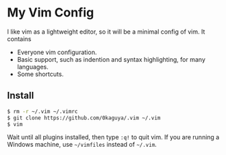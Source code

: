 # My Vim Config

I like vim as a lightweight editor,
so it will be a minimal config of vim. It contains

- Everyone vim configuration.
- Basic support, such as indention and syntax highlighting,
  for many languages.
- Some shortcuts.

## Install

``` bash
$ rm -r ~/.vim ~/.vimrc
$ git clone https://github.com/0kaguya/.vim ~/.vim
$ vim
```

Wait until all plugins installed, then type `:q!` to quit vim.
If you are running a Windows machine, use `~/vimfiles` instead of `~/.vim`.

